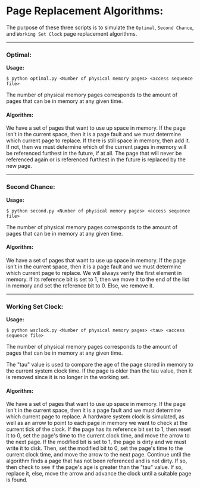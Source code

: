# Page Replacement Algorithms:

The purpose of these three scripts is to simulate the `Optimal`, `Second Chance`, and `Working Set Clock` page replacement algorithms.

---------------------------------------------------------------
### Optimal:

**Usage:**
```
$ python optimal.py <Number of physical memory pages> <access sequence file>
```

The number of physical memory pages corresponds to the amount of pages that can be in memory at any given time.

#### Algorithm:
We have a set of pages that want to use up space in memory. If the page isn't in the current space, then it is a page fault and we must determine which current page to replace. If there is still space in memory, then add it. If not, then we must determine which of the current pages in memory will be referenced furthest in the future, if at all. The page that will never be referenced again or is referenced furthest in the future is replaced by the new page.

---------------------------------------------------------------
### Second Chance:

**Usage:**
```
$ python second.py <Number of physical memory pages> <access sequence file>
```

The number of physical memory pages corresponds to the amount of pages that can be in memory at any given time.

#### Algorithm:
We have a set of pages that want to use up space in memory. If the page isn't in the current space, then it is a page fault and we must determine which current page to replace. We will always verify the first element in memory. If its reference bit is set to 1, then we move it to the end of the list in memory and set the reference bit to 0. Else, we remove it.

---------------------------------------------------------------
### Working Set Clock:

**Usage:**
```
$ python wsclock.py <Number of physical memory pages> <tau> <access sequence file>
```

The number of physical memory pages corresponds to the amount of pages that can be in memory at any given time.

The "tau" value is used to compare the age of the page stored in memory to the current system clock time. If the page is older than the tau value, then it is removed since it is no longer in the working set.

#### Algorithm:
We have a set of pages that want to use up space in memory. If the page isn't in the current space, then it is a page fault and we must determine which current page to replace. A hardware system clock is simulated, as well as an arrow to point to each page in memory we want to check at the current tick of the clock. If the page has its reference bit set to 1, then reset it to 0, set the page's time to the current clock time, and move the arrow to the next page. If the modified bit is set to 1, the page is dirty and we must write it to disk. Then, set the modified bit to 0, set the page's time to the current clock time, and move the arrow to the next page. Continue until the algorithm finds a page that has not been referenced and is not dirty. If so, then check to see if the page's age is greater than the "tau" value. If so, replace it, else, move the arrow and advance the clock until a suitable page is found.
